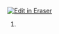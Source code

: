 <p><a target="_blank" href="https://app.eraser.io/workspace/V0dVLywBMo1IQSMZDDdX" id="edit-in-eraser-github-link"><img alt="Edit in Eraser" src="https://firebasestorage.googleapis.com/v0/b/second-petal-295822.appspot.com/o/images%2Fgithub%2FOpen%20in%20Eraser.svg?alt=media&amp;token=968381c8-a7e7-472a-8ed6-4a6626da5501"></a></p>

1. 




<!--- Eraser file: https://app.eraser.io/workspace/V0dVLywBMo1IQSMZDDdX --->